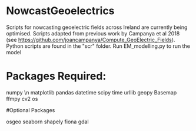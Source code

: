 # NowcastGeoelectrics
Scripts for nowcasting geoelectric fields across Ireland are currently being optimised. Scripts adapted from previous work by Campanya et al 2018 (see https://github.com/joancampanya/Compute_GeoElectric_Fields). Python scripts are found in the "scr" folder. Run EM_modelling.py to run the model

# Packages Required:
numpy \n
matplotlib
pandas
datetime
scipy
time 
urllib
geopy
Basemap
ffmpy
cv2 
os

#Optional Packages

osgeo
seaborn
shapely
fiona 
gdal
